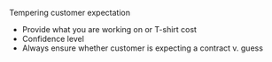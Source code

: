 Tempering customer expectation
* Provide what you are working on or T-shirt cost
* Confidence level
* Always ensure whether customer is expecting a contract v. guess
